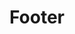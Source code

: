 ---
title: Footer
templateKey: footer
footerImage:
  image: /images/fehrmlogo.png
  imageAlt: Agency logo
footerLink1:
  label: About Us
  linkUrl: /about-fehrm"
footerLink2:
  label: Contact Us
  linkUrl: /contact-us
footerLink3:
  label: Frequently Asked Questions
  linkUrl: /faq
footerLink4:
  label: FEHRM LinkedIn Page
  linkUrl: https://www.linkedin.com/company/fehrm/
footerLink5:
  label: Office of Electronic health Record Modernization
  linkUrl: https://www.ehrm.va.gov/
footerLink6:
  label: Defense Healthcare Management Systems
  linkUrl: https://www.health.mil/About-MHS/OASDHA/Defense-Health-Agency/Defense-Healthcare-Management-Systems
---